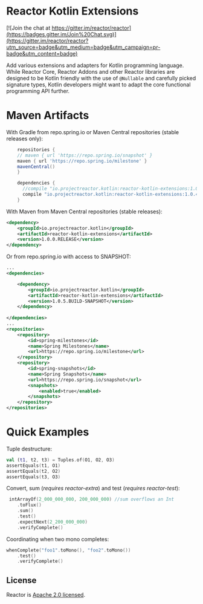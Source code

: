 # Reactor Kotlin Extensions

[![Join the chat at https://gitter.im/reactor/reactor](https://badges.gitter.im/Join%20Chat.svg)](https://gitter.im/reactor/reactor?utm_source=badge&utm_medium=badge&utm_campaign=pr-badge&utm_content=badge)

Add various extensions and adapters for Kotlin programming language. While Reactor Core, Reactor Addons and other Reactor libraries 
are designed to be Kotlin friendly with the use of `@Nullable` and carefully picked signature types, Kotlin developers might 
want to adapt the core functional programming API further.

# Maven Artifacts

With Gradle from repo.spring.io or Maven Central repositories (stable releases only):

```groovy
    repositories {
	// maven { url 'https://repo.spring.io/snapshot' }
	maven { url 'https://repo.spring.io/milestone' }
	mavenCentral()
    }

    dependencies {
      //compile "io.projectreactor.kotlin:reactor-kotlin-extensions:1.0.5.BUILD-SNAPSHOT"
      compile "io.projectreactor.kotlin:reactor-kotlin-extensions:1.0.4.RELEASE"
    }
```

With Maven from Maven Central repositories (stable releases):

```xml
<dependency>
    <groupId>io.projectreactor.kotlin</groupId>
    <artifactId>reactor-kotlin-extensions</artifactId>
    <version>1.0.0.RELEASE</version>
</dependency>
```

Or from repo.spring.io with access to SNAPSHOT: 

```xml
...
<dependencies>

	<dependency>
	    <groupId>io.projectreactor.kotlin</groupId>
	    <artifactId>reactor-kotlin-extensions</artifactId>
	    <version>1.0.5.BUILD-SNAPSHOT</version>
	</dependency>
	
</dependencies>
...
<repositories>
	<repository>
		<id>spring-milestones</id>
		<name>Spring Milestones</name>
		<url>https://repo.spring.io/milestone</url>
	</repository>
	<repository>
		<id>spring-snapshots</id>
		<name>Spring Snapshots</name>
		<url>https://repo.spring.io/snapshot</url>
		<snapshots>
			<enabled>true</enabled>
		</snapshots>
	</repository>
</repositories>

```

# Quick Examples

Tuple destructure:
```kotlin
val (t1, t2, t3) = Tuples.of(O1, O2, O3)
assertEquals(t1, O1)
assertEquals(t2, O2)
assertEquals(t3, O3)
```

Convert, sum (*requires reactor-extra*) and test (*requires reactor-test*):
```kotlin
 intArrayOf(2_000_000_000, 200_000_000) //sum overflows an Int
	.toFlux()
	.sum()
	.test()
	.expectNext(2_200_000_000)
	.verifyComplete()
```

Coordinating when two mono completes:
```kotlin
whenComplete("foo1".toMono(), "foo2".toMono())
	.test()
	.verifyComplete()
```

## License

Reactor is [Apache 2.0 licensed](https://www.apache.org/licenses/LICENSE-2.0.html).
